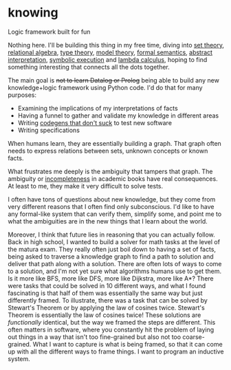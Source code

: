 # knowing
Logic framework built for fun

Nothing here. I'll be building this thing in my free time, diving into [set theory](https://en.wikipedia.org/wiki/Set_theory), [relational algebra](https://en.wikipedia.org/wiki/Relational_algebra), [type theory](https://en.wikipedia.org/wiki/Type_theory), [model theory](https://en.wikipedia.org/wiki/Model_theory), [formal semantics](https://en.wikipedia.org/wiki/Formal_semantics_(natural_language)), [abstract interpretation](https://en.wikipedia.org/wiki/Abstract_interpretation), [symbolic execution](https://en.wikipedia.org/wiki/Symbolic_execution) and [lambda calculus](https://en.wikipedia.org/wiki/Lambda_calculus), hoping to find something interesting that connects all the dots together.

The main goal is ~~not to learn Datalog or Prolog~~ being able to build any new knowledge+logic framework using Python code.
I'd do that for many purposes:
- Examining the implications of my interpretations of facts
- Having a funnel to gather and validate my knowledge in different areas
- Writing [codegens that don't suck](https://github.com/bswck/generate-errno-stub) to test new software
- Writing specifications

When humans learn, they are essentially building a graph. That graph often needs to express relations between sets, unknown concepts or known facts.

What frustrates me deeply is the ambiguity that tampers that graph. The ambiguity or [incompleteness](https://en.wikipedia.org/wiki/G%C3%B6del%27s_incompleteness_theorems#Formal_systems:_completeness,_consistency,_and_effective_axiomatization) in academic books have real consequences. At least to me, they make it very difficult to solve tests.

I often have tons of questions about new knowledge, but they come from very different reasons that I often find only subconscious. I'd like to have any formal-like system that can verify them, simplify some, and point me to what the ambiguities are in the new things that I learn about the world.

Moreover, I think that future lies in reasoning that you can actually follow. Back in high school, I wanted to build a solver for math tasks at the level of the matura exam. They really often just boil down to having a set of facts, being asked to traverse a knowledge graph to find a path to solution and deliver that path along with a solution. There are often lots of ways to come to a solution, and I'm not yet sure what algorithms humans use to get them. Is it more like BFS, more like DFS, more like Dijkstra, more like A*? There were tasks that could be solved in 10 different ways, and what I found fascinating is that half of them was essentially the same way but just differently framed. To illustrate, there was a task that can be solved by Stewart's Theorem or by applying the law of cosines twice. Stewart's Theorem is essentially the law of cosines twice! These solutions are *functionally* identical, but the way we framed the steps are different. This often matters in software, where you constantly hit the problem of laying out things in a way that isn't too fine-grained but also not too coarse-grained. What I want to capture is what is being framed, so that it can come up with all the different ways to frame things. I want to program an inductive system.
